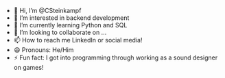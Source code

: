 - 👋 Hi, I’m @CSteinkampf
- 👀 I’m interested in backend development  
- 🌱 I’m currently learning Python and SQL
- 💞️ I’m looking to collaborate on ...
- 📫 How to reach me LinkedIn or social media!
- 😄 Pronouns: He/Him
- ⚡ Fun fact: I got into programming through working as a sound designer on games!

<!---
CSteinkampf/CSteinkampf is a ✨ special ✨ repository because its `README.md` (this file) appears on your GitHub profile.
You can click the Preview link to take a look at your changes.
--->

